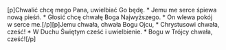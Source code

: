 [p]Chwalić chcę mego Pana, uwielbiać Go będę. * Jemu me serce śpiewa nową pieśń. * Głosić chcę chwałę Boga Najwyższego. * On wlewa pokój w serce me.[/p][p]Jemu chwała, chwała Bogu Ojcu, * Chrystusowi chwała, cześć! * W Duchu Świętym cześć i uwielbienie. * Bogu w Trójcy chwała, cześć![/p]